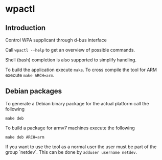 # wpactl

## Introduction

Control WPA supplicant through d-bus interface

Call `wpactl --help` to get an overview of possible commands.

Shell (bash) completion is also supported to simplify handling.

To build the application execute `make`. To cross compile the tool for ARM execute `make ARCH=arm`.

## Debian packages

To generate a Debian binary package for the actual platform call the following

`make deb`

To build a package for armv7 machines execute the following

`make deb ARCH=arm`

If you want to use the tool as a normal user the user must be part of the group ´netdev´. This can be done by `adduser username netdev`.
